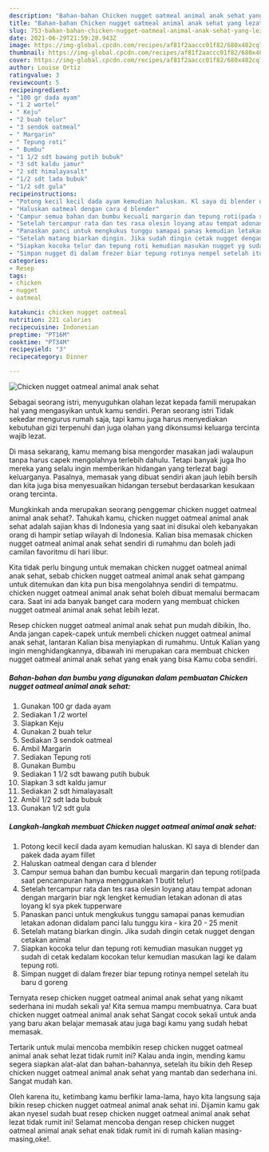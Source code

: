 ```yaml
---
description: "Bahan-bahan Chicken nugget oatmeal animal anak sehat yang lezat dan Mudah Dibuat"
title: "Bahan-bahan Chicken nugget oatmeal animal anak sehat yang lezat dan Mudah Dibuat"
slug: 753-bahan-bahan-chicken-nugget-oatmeal-animal-anak-sehat-yang-lezat-dan-mudah-dibuat
date: 2021-06-29T21:59:28.943Z
image: https://img-global.cpcdn.com/recipes/af81f2aaccc01f82/680x482cq70/chicken-nugget-oatmeal-animal-anak-sehat-foto-resep-utama.jpg
thumbnail: https://img-global.cpcdn.com/recipes/af81f2aaccc01f82/680x482cq70/chicken-nugget-oatmeal-animal-anak-sehat-foto-resep-utama.jpg
cover: https://img-global.cpcdn.com/recipes/af81f2aaccc01f82/680x482cq70/chicken-nugget-oatmeal-animal-anak-sehat-foto-resep-utama.jpg
author: Louise Ortiz
ratingvalue: 3
reviewcount: 5
recipeingredient:
- "100 gr dada ayam"
- "1 2 wortel"
- " Keju"
- "2 buah telur"
- "3 sendok oatmeal"
- " Margarin"
- " Tepung roti"
- " Bumbu"
- "1 1/2 sdt bawang putih bubuk"
- "3 sdt kaldu jamur"
- "2 sdt himalayasalt"
- "1/2 sdt lada bubuk"
- "1/2 sdt gula"
recipeinstructions:
- "Potong kecil kecil dada ayam kemudian haluskan. Kl saya di blender dan pakek dada ayam fillet"
- "Haluskan oatmeal dengan cara d blender"
- "Campur semua bahan dan bumbu kecuali margarin dan tepung roti(pada saat pencampuran hanya menggunakan 1 butit telur)"
- "Setelah tercampur rata dan tes rasa olesin loyang atau tempat adonan dengan margarin biar ngk lengket kemudian letakan adonan di atas loyang kl sya pkek tupperware"
- "Panaskan panci untuk mengkukus tunggu samapai panas kemudian letakan adonan didalam panci lalu tunggu kira - kira 20 - 25 menit"
- "Setelah matang biarkan dingin. Jika sudah dingin cetak nugget dengan cetakan animal"
- "Siapkan kocoka telur dan tepung roti kemudian masukan nugget yg sudah di cetak kedalam kocokan telur kemudian masukan lagi ke dalam tepung roti."
- "Simpan nugget di dalam frezer biar tepung rotinya nempel setelah itu baru d goreng"
categories:
- Resep
tags:
- chicken
- nugget
- oatmeal

katakunci: chicken nugget oatmeal 
nutrition: 221 calories
recipecuisine: Indonesian
preptime: "PT16M"
cooktime: "PT34M"
recipeyield: "3"
recipecategory: Dinner

---
```



![Chicken nugget oatmeal animal anak sehat](https://img-global.cpcdn.com/recipes/af81f2aaccc01f82/680x482cq70/chicken-nugget-oatmeal-animal-anak-sehat-foto-resep-utama.jpg)

Sebagai seorang istri, menyuguhkan olahan lezat kepada famili merupakan hal yang mengasyikan untuk kamu sendiri. Peran seorang istri Tidak sekedar mengurus rumah saja, tapi kamu juga harus menyediakan kebutuhan gizi terpenuhi dan juga olahan yang dikonsumsi keluarga tercinta wajib lezat.

Di masa  sekarang, kamu memang bisa mengorder masakan jadi walaupun tanpa harus capek mengolahnya terlebih dahulu. Tetapi banyak juga lho mereka yang selalu ingin memberikan hidangan yang terlezat bagi keluarganya. Pasalnya, memasak yang dibuat sendiri akan jauh lebih bersih dan kita juga bisa menyesuaikan hidangan tersebut berdasarkan kesukaan orang tercinta. 



Mungkinkah anda merupakan seorang penggemar chicken nugget oatmeal animal anak sehat?. Tahukah kamu, chicken nugget oatmeal animal anak sehat adalah sajian khas di Indonesia yang saat ini disukai oleh kebanyakan orang di hampir setiap wilayah di Indonesia. Kalian bisa memasak chicken nugget oatmeal animal anak sehat sendiri di rumahmu dan boleh jadi camilan favoritmu di hari libur.

Kita tidak perlu bingung untuk memakan chicken nugget oatmeal animal anak sehat, sebab chicken nugget oatmeal animal anak sehat gampang untuk ditemukan dan kita pun bisa mengolahnya sendiri di tempatmu. chicken nugget oatmeal animal anak sehat boleh dibuat memalui bermacam cara. Saat ini ada banyak banget cara modern yang membuat chicken nugget oatmeal animal anak sehat lebih lezat.

Resep chicken nugget oatmeal animal anak sehat pun mudah dibikin, lho. Anda jangan capek-capek untuk membeli chicken nugget oatmeal animal anak sehat, lantaran Kalian bisa menyiapkan di rumahmu. Untuk Kalian yang ingin menghidangkannya, dibawah ini merupakan cara membuat chicken nugget oatmeal animal anak sehat yang enak yang bisa Kamu coba sendiri.

<!--inarticleads1-->

##### Bahan-bahan dan bumbu yang digunakan dalam pembuatan Chicken nugget oatmeal animal anak sehat:

1. Gunakan 100 gr dada ayam
1. Sediakan 1 /2 wortel
1. Siapkan  Keju
1. Gunakan 2 buah telur
1. Sediakan 3 sendok oatmeal
1. Ambil  Margarin
1. Sediakan  Tepung roti
1. Gunakan  Bumbu
1. Sediakan 1 1/2 sdt bawang putih bubuk
1. Siapkan 3 sdt kaldu jamur
1. Sediakan 2 sdt himalayasalt
1. Ambil 1/2 sdt lada bubuk
1. Gunakan 1/2 sdt gula




<!--inarticleads2-->

##### Langkah-langkah membuat Chicken nugget oatmeal animal anak sehat:

1. Potong kecil kecil dada ayam kemudian haluskan. Kl saya di blender dan pakek dada ayam fillet
1. Haluskan oatmeal dengan cara d blender
1. Campur semua bahan dan bumbu kecuali margarin dan tepung roti(pada saat pencampuran hanya menggunakan 1 butit telur)
1. Setelah tercampur rata dan tes rasa olesin loyang atau tempat adonan dengan margarin biar ngk lengket kemudian letakan adonan di atas loyang kl sya pkek tupperware
1. Panaskan panci untuk mengkukus tunggu samapai panas kemudian letakan adonan didalam panci lalu tunggu kira - kira 20 - 25 menit
1. Setelah matang biarkan dingin. Jika sudah dingin cetak nugget dengan cetakan animal
1. Siapkan kocoka telur dan tepung roti kemudian masukan nugget yg sudah di cetak kedalam kocokan telur kemudian masukan lagi ke dalam tepung roti.
1. Simpan nugget di dalam frezer biar tepung rotinya nempel setelah itu baru d goreng




Ternyata resep chicken nugget oatmeal animal anak sehat yang nikamt sederhana ini mudah sekali ya! Kita semua mampu membuatnya. Cara buat chicken nugget oatmeal animal anak sehat Sangat cocok sekali untuk anda yang baru akan belajar memasak atau juga bagi kamu yang sudah hebat memasak.

Tertarik untuk mulai mencoba membikin resep chicken nugget oatmeal animal anak sehat lezat tidak rumit ini? Kalau anda ingin, mending kamu segera siapkan alat-alat dan bahan-bahannya, setelah itu bikin deh Resep chicken nugget oatmeal animal anak sehat yang mantab dan sederhana ini. Sangat mudah kan. 

Oleh karena itu, ketimbang kamu berfikir lama-lama, hayo kita langsung saja bikin resep chicken nugget oatmeal animal anak sehat ini. Dijamin kamu gak akan nyesel sudah buat resep chicken nugget oatmeal animal anak sehat lezat tidak rumit ini! Selamat mencoba dengan resep chicken nugget oatmeal animal anak sehat enak tidak rumit ini di rumah kalian masing-masing,oke!.

